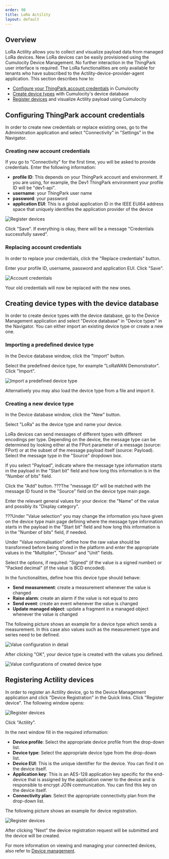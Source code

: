 ```yaml
---
order: 90
title: LoRa Actility
layout: default
---
```


## <a name="overview"></a>Overview
LoRa Actility allows you to collect and visualize payload data from managed LoRa devices. New LoRa devices can be easily provisioned using the Cumulocity Device Management. No further interaction in the ThingPark user interface is required. The LoRa functionalities are only available for tenants who have subscribed to the Actility-device-provider-agent application. This section describes how to:

* [Configure your ThingPark account credentials](#configure-credentials) in Cumulocity
* [Create device types](#create-device-types) with Cumulocity's device database
* [Register devices](#register-device) and visualize Actility payload using Cumulocity

## <a name="configure-credentials"></a>Configuring ThingPark account credentials

In order to create new credentials or replace existing ones, go to the Administration application and select "Connectivity" in "Settings" in the Navigator. 

### <a name="create-new-credentials"></a>Creating new account credentials

If you go to "Connectivity" for the first time, you will be asked to provide credentials. 
Enter the following information:

- **profile ID**: This depends on your ThingPark account and environment. If you are using, for example, the Dev1 ThingPark environment your profile ID will be "dev1-api".
- **username**: your ThingPark user name
- **password**: your password 
- **application EUI**: This is a global application ID in the IEEE EUI64 address space that uniquely identifies the application provider of the device

![Register devices](/guides/users-guide/actility/credentials-new-2.png)

Click "Save". If everything is okay, there will be a message "Credentials successfully saved".

### <a name="replace-credentials"></a>Replacing account credentials

In order to replace your credentials, click the "Replace credentials" button.

Enter your profile ID, username, password and application EUI. Click "Save".

<img src="/guides/users-guide/actility/providerCredentials2.png" alt="Account credentials" style="max-width: 100%">

Your old credentials will now be replaced with the new ones. 

## <a name="create-device-types"></a>Creating device types with the device database
In order to create device types with the device database, go to the Device Management application and select "Device database" in "Device types" in the Navigator. You can either import an existing device type or create a new one. 

### <a name="import-device-type"></a>Importing a predefined device type
In the Device database window, click the "Import" button. 

Select the predefined device type, for example "LoRaWAN Demonstrator". Click "Import".

![Import a predefined device type](/guides/users-guide/actility/deviceDatabaseImport.png)

Alternatively you may also load the device type from a file and import it. 

### <a name="create-new-device-type"></a>Creating a new device type


In the Device database window, click the "New" button. 

Select "LoRa" as the device type and name your device. 

LoRa devices can send messages of different types with different encodings per type. Depending on the device, the message type can be determined by looking either at the FPort parameter of a message (source: FPort) or at the subset of the message payload itself (source: Payload). Select the message type in the "Source" dropdown box.

If you select "Payload", indicate where the message type information starts in the payload in the "Start bit" field and how long this information is in the "Number of bits" field.

Click the "Add" button. ???The "message ID" will be matched with the message ID found in the "Source" field on the device type main page.

Enter the relevant general values for your device: the "Name" of the value and possibly its "Display category".

???Under "Value selection" you may change the information you have given on the device type main page defining where the message type information starts in the payload in the "Start bit" field and how long this information is in the "Number of bits" field, if needed.

Under "Value normalisation" define how the raw value should be transformed before being stored in the platform and enter the appropriate values in the "Multiplier", "Divisor" and "Unit" fields.

Select the options, if required: "Signed" (if the value is a signed number) or "Packed decimal" (if the value is BCD encoded).

In the functionalities, define how this device type should behave:

- **Send measurement**: create a measurement whenever the value is changed
- **Raise alarm**: create an alarm if the value is not equal to zero
- **Send event**: create an event whenever the value is changed
- **Update managed object**: update a fragment in a managed object whenever the value is changed

The following picture shows an example for a device type which sends a measurement. In this case also values such as the measurement type and series need to be defined. 

![Value configuration in detail](/guides/users-guide/actility/deviceDatabase2.png)

After clicking "OK", your device type is created with the values you defined.

![Value configurations of created device type](/guides/users-guide/actility/deviceDatabase1.png)

## <a name="register-device"></a>Registering Actility devices

In order to register an Actility device, go to the Device Management application and click "Device Registration" in the Quick links. Click "Register device". The following window opens:

![Register devices](/guides/users-guide/actility/deviceRegistration1.png)

Click "Actility". 

In the next window fill in the required information: 

- **Device profile**: Select the appropriate device profile from the drop-down list. 
- **Device type**: Select the appropriate device type from the drop-down list. 
- **Device EUI**: This is the unique identifier for the device. You can find it on the device itself.
- **Application key**: This is an AES-128 application key specific for the end-device that
is assigned by the application owner to the device and is responsible to encrypt
JOIN communication. You can find this key on the device itself.
- **Connectivity plan**: Select the appropriate connectivity plan from the drop-down list.

The following picture shows an example for device registration. 

![Register devices](/guides/users-guide/actility/deviceRegistration3.png)

After clicking "Next" the device registration request will be submitted and the device will be created.

For more information on viewing and managing your connected devices, also refer to 
[Device management](/guides/users-guide/device-management).

